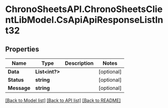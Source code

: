 # ChronoSheetsAPI.ChronoSheetsClientLibModel.CsApiApiResponseListInt32
## Properties

Name | Type | Description | Notes
------------ | ------------- | ------------- | -------------
**Data** | **List&lt;int?&gt;** |  | [optional] 
**Status** | **string** |  | [optional] 
**Message** | **string** |  | [optional] 

[[Back to Model list]](../README.md#documentation-for-models) [[Back to API list]](../README.md#documentation-for-api-endpoints) [[Back to README]](../README.md)

